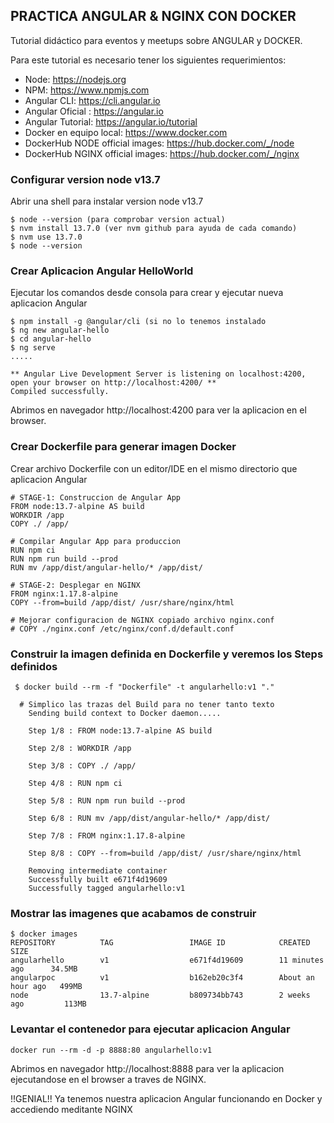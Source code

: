 **PRACTICA ANGULAR & NGINX CON DOCKER**
------------------------------------------------------------------

Tutorial didáctico para eventos y meetups sobre ANGULAR y DOCKER.

Para este tutorial es necesario tener los siguientes requerimientos:

- Node: https://nodejs.org
- NPM: https://www.npmjs.com
- Angular CLI: https://cli.angular.io
- Angular Oficial : https://angular.io
- Angular Tutorial: https://angular.io/tutorial
- Docker en equipo local: https://www.docker.com
- DockerHub NODE official images: https://hub.docker.com/_/node
- DockerHub NGINX official images: https://hub.docker.com/_/nginx

### Configurar version node v13.7

Abrir una shell para instalar version node v13.7
```
$ node --version (para comprobar version actual)
$ nvm install 13.7.0 (ver nvm github para ayuda de cada comando)
$ nvm use 13.7.0
$ node --version 
```

### Crear Aplicacion Angular HelloWorld

Ejecutar los comandos desde consola para crear y ejecutar nueva aplicacion Angular
```
$ npm install -g @angular/cli (si no lo tenemos instalado
$ ng new angular-hello
$ cd angular-hello
$ ng serve
.....

** Angular Live Development Server is listening on localhost:4200, open your browser on http://localhost:4200/ **
Compiled successfully.
```
Abrimos en navegador http://localhost:4200 para ver la aplicacion en el browser.

### Crear Dockerfile para generar imagen Docker

Crear archivo Dockerfile con un editor/IDE en el mismo directorio que aplicacion Angular
```
# STAGE-1: Construccion de Angular App
FROM node:13.7-alpine AS build
WORKDIR /app
COPY ./ /app/

# Compilar Angular App para produccion
RUN npm ci
RUN npm run build --prod
RUN mv /app/dist/angular-hello/* /app/dist/

# STAGE-2: Desplegar en NGINX
FROM nginx:1.17.8-alpine
COPY --from=build /app/dist/ /usr/share/nginx/html

# Mejorar configuracion de NGINX copiado archivo nginx.conf
# COPY ./nginx.conf /etc/nginx/conf.d/default.conf
```

### Construir la imagen definida en Dockerfile y veremos los Steps definidos
```
 $ docker build --rm -f "Dockerfile" -t angularhello:v1 "."
 
  # Simplico las trazas del Build para no tener tanto texto
    Sending build context to Docker daemon.....

    Step 1/8 : FROM node:13.7-alpine AS build 
   
    Step 2/8 : WORKDIR /app
    
    Step 3/8 : COPY ./ /app/
    
    Step 4/8 : RUN npm ci
    
    Step 5/8 : RUN npm run build --prod 
    
    Step 6/8 : RUN mv /app/dist/angular-hello/* /app/dist/
    
    Step 7/8 : FROM nginx:1.17.8-alpine
    
    Step 8/8 : COPY --from=build /app/dist/ /usr/share/nginx/html
 
    Removing intermediate container
    Successfully built e671f4d19609
    Successfully tagged angularhello:v1
```

### Mostrar las imagenes que acabamos de construir
```
$ docker images
REPOSITORY          TAG                 IMAGE ID            CREATED             SIZE
angularhello        v1                  e671f4d19609        11 minutes ago      34.5MB 
angularpoc          v1                  b162eb20c3f4        About an hour ago   499MB 
node                13.7-alpine         b809734bb743        2 weeks ago         113MB 
```

### Levantar el contenedor para ejecutar aplicacion Angular
```
docker run --rm -d -p 8888:80 angularhello:v1
```

Abrimos en navegador http://localhost:8888 para ver la aplicacion ejecutandose en el browser a traves de NGINX.

!!GENIAL!! Ya tenemos nuestra aplicacion Angular funcionando en Docker y accediendo meditante NGINX
